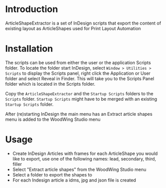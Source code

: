 # Introduction
ArticleShapeExtractor is a set of InDesign scripts that export the content of existing layout as ArticleShapes used for Print Layout Automation

# Installation
The scripts can be used from either the user or the application Scripts folder. To locate the folder start InDesign, select `Window > Utilities > Scripts` to display the Scripts panel, right click the Application or User folder and select Reveal in Finder. This will take you to the Scripts Panel folder which is located in the Scripts folder. 

Copy the `ArticleShapeExtractor` and the `Startup Scripts` folders to the `Scripts` folder. `Startup Scripts` might have to be merged with an existing `Startup Scripts` folder.

After (re)starting InDesign the main menu has an Extract article shapes menu is added to  the WoodWing Studio menu 

# Usage
- Create InDesign Articles with frames for each ArticleShape you would like to export, use one of the following names: lead, secondary, third, filler 
- Select "Extract article shapes" from the WoodWing Studio menu
- Select a folder to export the shapes to
- For each Indesign article a idms, jpg and json file is created